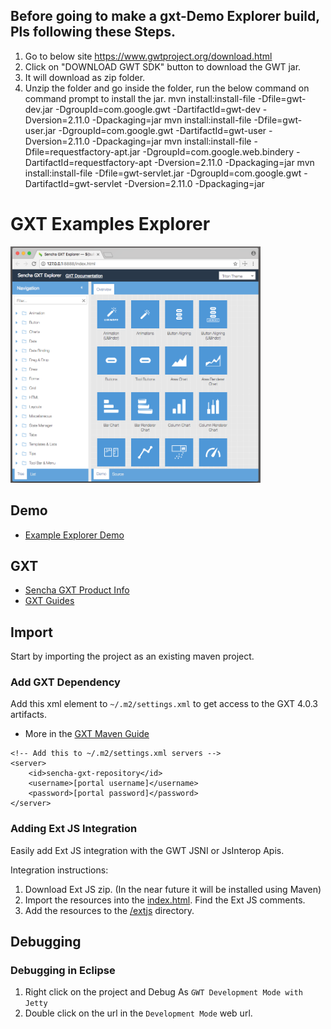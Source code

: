 
##  Before going to make a gxt-Demo Explorer build, Pls following these Steps.
1. Go to below site
   https://www.gwtproject.org/download.html
2. Click on  "DOWNLOAD GWT SDK" button to download the GWT jar.
3. It will download as zip folder.
4. Unzip the folder and go inside the folder, run the below command on command prompt to install the jar.
   mvn install:install-file -Dfile=gwt-dev.jar -DgroupId=com.google.gwt -DartifactId=gwt-dev -Dversion=2.11.0 -Dpackaging=jar
   mvn install:install-file -Dfile=gwt-user.jar -DgroupId=com.google.gwt -DartifactId=gwt-user -Dversion=2.11.0 -Dpackaging=jar
   mvn install:install-file -Dfile=requestfactory-apt.jar -DgroupId=com.google.web.bindery -DartifactId=requestfactory-apt -Dversion=2.11.0 -Dpackaging=jar
   mvn install:install-file -Dfile=gwt-servlet.jar -DgroupId=com.google.gwt -DartifactId=gwt-servlet -Dversion=2.11.0 -Dpackaging=jar


# GXT Examples Explorer

<img src='./theapp.png' width='400px' />

## Demo

* [Example Explorer Demo](http://examples.sencha.com/gxt/latest)

## GXT 

* [Sencha GXT Product Info](https://www.sencha.com/products/gxt/)
* [GXT Guides](http://docs.sencha.com/gxt/4.x/)


## Import
Start by importing the project as an existing maven project. 

### Add GXT Dependency
Add this xml element to `~/.m2/settings.xml` to get access to the GXT 4.0.3 artifacts. 

* More in the [GXT Maven Guide](https://docs.sencha.com/gxt/4.x/guides/getting_started/maven/Maven.html)

```
<!-- Add this to ~/.m2/settings.xml servers -->
<server>
    <id>sencha-gxt-repository</id>
    <username>[portal username]</username>
    <password>[portal password]</password>
</server>
```

### Adding Ext JS Integration
Easily add Ext JS integration with the GWT JSNI or JsInterop Apis.

Integration instructions:
1. Download Ext JS zip. (In the near future it will be installed using Maven)
2. Import the resources into the [index.html](https://github.com/sencha/gxt-demo-explorer/blob/master/src/main/webapp/index.html). Find the Ext JS comments.
3. Add the resources to the [/extjs](https://github.com/sencha/gxt-demo-explorer/tree/master/src/main/webapp/extjs) directory. 


## Debugging

### Debugging in Eclipse

1. Right click on the project and Debug As `GWT Development Mode with Jetty`
2. Double click on the url in the `Development Mode` web url.  
